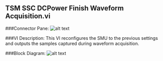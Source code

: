 ## **TSM SSC DCPower Finish Waveform Acquisition.vi**
###Connector Pane:
![alt text](/images/DCPower/Waveform%20Acquisition/TSM%20SSC%20DCPower%20Finish%20Waveform%20Acquisition.vic.png "TSM SSC DCPower Finish Waveform Acquisition.vi connector pane")

###VI Description:
This VI reconfigures the SMU to the previous settings and outputs the samples captured during waveform acquisition.

###Block Diagram:
![alt text](/images/DCPower/Waveform%20Acquisition/TSM%20SSC%20DCPower%20Finish%20Waveform%20Acquisition.vid.png "TSM SSC DCPower Finish Waveform Acquisition.vi block diagram")
